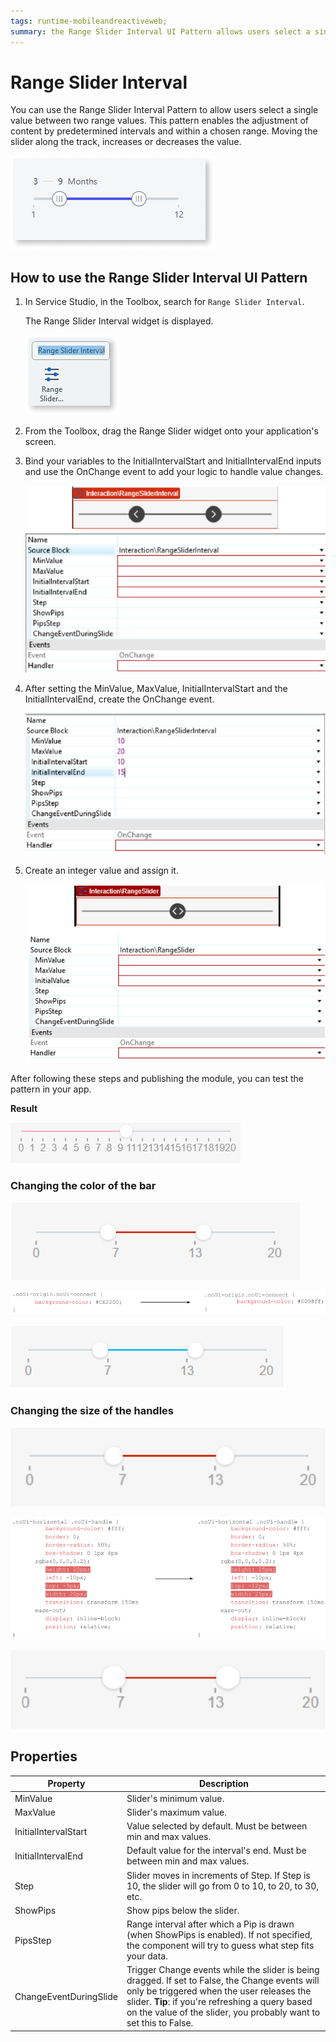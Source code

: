```yaml
---
tags: runtime-mobileandreactiveweb;  
summary: the Range Slider Interval UI Pattern allows users select a single value between two range values.
---
```


# Range Slider Interval 

You can use the Range Slider Interval Pattern to allow users select a single value between two range values. This pattern enables the adjustment of content by predetermined intervals and within a chosen range. Moving the slider along the track, increases or decreases the value. 

![](images/rangesliderinterval-1.png)

## How to use the Range Slider Interval UI Pattern

1. In Service Studio, in the Toolbox, search for `Range Slider Interval`. 

    The Range Slider Interval widget is displayed.

    ![](images/rangesliderinterval-2-ss.png)

1. From the Toolbox, drag the Range Slider widget onto your application's screen.

1. Bind your variables to the InitialIntervalStart and InitialIntervalEnd inputs and use the OnChange event to add your logic to handle value changes.

    ![](images/rangesliderinterval-3-ss.png)  

1. After setting the MinValue, MaxValue, InitialIntervalStart and the InitialIntervalEnd, create the OnChange event.

    ![](images/rangesliderinterval-4-ss.png)  

1. Create an integer value and assign it.

    ![](images/rangeslider-5-ss.png)  

After following these steps and publishing the module, you can test the pattern in your app. 

**Result**

![](images/rangesliderinterval-7.gif)

### Changing the color of the bar

![](images/rangesliderinterval-6.png)

![](images/rangesliderinterval-8.png)

![](images/rangesliderinterval-9.png)

### Changing the size of the handles

![](images/rangesliderinterval-10.png)

![](images/rangesliderinterval-11.png)

![](images/rangesliderinterval-12.png)

## Properties

**Property** |  **Description** |  
---|---|
|  MinValue  |  Slider's minimum value.  |
|  MaxValue  |  Slider's maximum value.  |  none  
 |  InitialIntervalStart  |  Value selected by default. Must be between min and max values.  |  none  
 |  InitialIntervalEnd  |  Default value for the interval's end. Must be between min and max values.  |  none  
 |  Step  |  Slider moves in increments of Step. If Step is 10, the slider will go from 0 to 10, to 20, to 30, etc.  |  1  
 |  ShowPips  |  Show pips below the slider.  |  _True_  
 |  PipsStep  |  Range interval after which a Pip is drawn (when ShowPips is enabled). If not specified, the component will try to guess what step fits your data.  |  -1  
 |  ChangeEventDuringSlide  |  Trigger Change events while the slider is being dragged. If set to False, the Change events will only be triggered when the user releases the slider.  **Tip**: if you're refreshing a query based on the value of the slider, you probably want to set this to False.  |  _True_  
  
